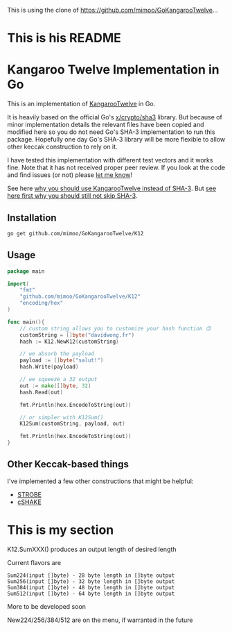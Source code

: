 This is using the clone of https://github.com/mimoo/GoKangarooTwelve...

# This is his README

# Kangaroo Twelve Implementation in Go

This is an implementation of [KangarooTwelve](http://keccak.noekeon.org/kangarootwelve.html) in Go.

It is heavily based on the official Go's [x/crypto/sha3](https://godoc.org/golang.org/x/crypto/sha3) library. But because of minor implementation details the relevant files have been copied and modified here so you do not need Go's SHA-3 implementation to run this package. Hopefully one day Go's SHA-3 library will be more flexible to allow other keccak construction to rely on it.

I have tested this implementation with different test vectors and it works fine. Note that it has not received proper peer review. If you look at the code and find issues (or not) please [let me know](https://www.cryptologie.net/contact/)!

See here [why you should use KangarooTwelve instead of SHA-3](https://www.cryptologie.net/article/393/kangarootwelve/). But [see here first why you should still not skip SHA-3](https://www.cryptologie.net/article/400/maybe-you-shouldnt-skip-sha-3/).

## Installation

```sh
go get github.com/mimoo/GoKangarooTwelve/K12
```

## Usage

```go
package main

import(
    "fmt"
    "github.com/mimoo/GoKangarooTwelve/K12"
    "encoding/hex"
)

func main(){
    // custom string allows you to customize your hash function 🙃
    customString = []byte("davidwong.fr")
    hash := K12.NewK12(customString)

	// we absorb the payload
    payload := []byte("salut!")
    hash.Write(payload)

	// we squeeze a 32 output
    out := make([]byte, 32)
    hash.Read(out)

    fmt.Println(hex.EncodeToString(out))

    // or simpler with K12Sum()
    K12Sum(customString, payload, out)

    fmt.Println(hex.EncodeToString(out))
}
```

## Other Keccak-based things

I've implemented a few other constructions that might be helpful:

* [STROBE](https://github.com/mimoo/StrobeGo/blob/master/golang.org/x/crypto/sha3/strobe.go) 
* [cSHAKE](https://github.com/mimoo/StrobeGo/blob/master/golang.org/x/crypto/sha3/sp800-185.go)


# This is my section

K12.SumXXX() produces an output length of desired length

Current flavors are
```
Sum224(input []byte) - 28 byte length in []byte output
Sum256(input []byte) - 32 byte length in []byte output
Sum384(input []byte) - 48 byte length in []byte output
Sum512(input []byte) - 64 byte length in []byte output
```

More to be developed soon

New224/256/384/512 are on the menu, if warranted in the future
